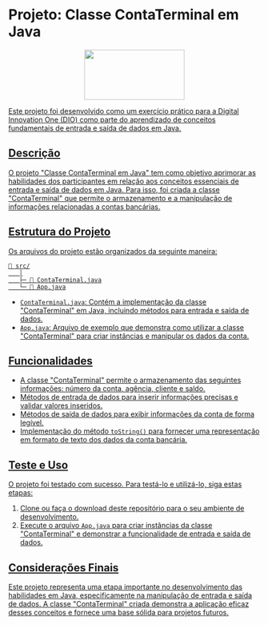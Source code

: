 # Projeto: Classe ContaTerminal em Java

<p align="center">
<a href="https://web.dio.me/home">
<img  width="200"  height="100"  src="https://hermes.digitalinnovation.one/assets/diome/logo.svg">
</p>

Este projeto foi desenvolvido como um exercício prático para a Digital Innovation One (DIO) como parte do aprendizado de conceitos fundamentais de entrada e saída de dados em Java.

## Descrição

O projeto "Classe ContaTerminal em Java" tem como objetivo aprimorar as habilidades dos participantes em relação aos conceitos essenciais de entrada e saída de dados em Java. Para isso, foi criada a classe "ContaTerminal" que permite o armazenamento e a manipulação de informações relacionadas a contas bancárias.

## Estrutura do Projeto

Os arquivos do projeto estão organizados da seguinte maneira:

```
📁 src/
   │
   ├─ 📄 ContaTerminal.java
   └─ 📄 App.java
```


- `ContaTerminal.java`: Contém a implementação da classe "ContaTerminal" em Java, incluindo métodos para entrada e saída de dados.
- `App.java`: Arquivo de exemplo que demonstra como utilizar a classe "ContaTerminal" para criar instâncias e manipular os dados da conta.

## Funcionalidades

- A classe "ContaTerminal" permite o armazenamento das seguintes informações: número da conta, agência, cliente e saldo.
- Métodos de entrada de dados para inserir informações precisas e validar valores inseridos.
- Métodos de saída de dados para exibir informações da conta de forma legível.
- Implementação do método `toString()` para fornecer uma representação em formato de texto dos dados da conta bancária.

## Teste e Uso

O projeto foi testado com sucesso. Para testá-lo e utilizá-lo, siga estas etapas:

1. Clone ou faça o download deste repositório para o seu ambiente de desenvolvimento.
2. Execute o arquivo `App.java` para criar instâncias da classe "ContaTerminal" e demonstrar a funcionalidade de entrada e saída de dados.

## Considerações Finais

Este projeto representa uma etapa importante no desenvolvimento das habilidades em Java, especificamente na manipulação de entrada e saída de dados. A classe "ContaTerminal" criada demonstra a aplicação eficaz desses conceitos e fornece uma base sólida para projetos futuros.


